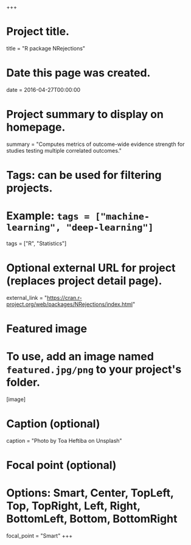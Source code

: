 +++
# Project title.
title = "R package NRejections"

# Date this page was created.
date = 2016-04-27T00:00:00

# Project summary to display on homepage.
summary = "Computes metrics of outcome-wide evidence strength for studies testing multiple correlated outcomes."

# Tags: can be used for filtering projects.
# Example: `tags = ["machine-learning", "deep-learning"]`
tags = ["R", "Statistics"]

# Optional external URL for project (replaces project detail page).
external_link = "https://cran.r-project.org/web/packages/NRejections/index.html"

# Featured image
# To use, add an image named `featured.jpg/png` to your project's folder. 
[image]
  # Caption (optional)
  caption = "Photo by Toa Heftiba on Unsplash"

  # Focal point (optional)
  # Options: Smart, Center, TopLeft, Top, TopRight, Left, Right, BottomLeft, Bottom, BottomRight
  focal_point = "Smart"
+++
